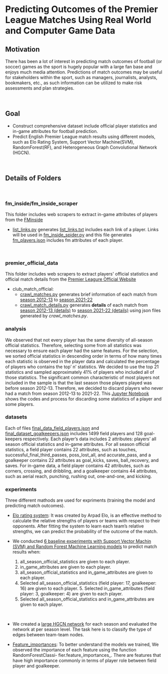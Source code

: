 # Predicting Outcomes of the Premier League Matches Using Real World and Computer Game Data 


## Motivation
There has been a lot of interest in predicting match outcomes of football (or soccer) games as the sport is hugely popular with a large fan base and enjoys much media attention. Predictions of match outcomes may be useful for stakeholders within the sport, such as managers, journalists, analysts, bookmakers, etc., as such information can be utilized to make risk assessments and plan strategies.

<br/>

## Goal
- Construct comprehensive dataset include official player statistics and in-game attributes for football prediction.
- Predict English Premier League match results using different models, such as Elo Rating System, Support Vector Machine(SVM), RandomForest(RF), and Heterogeneous Graph Convolutional Network (HGCN).

<br/>

## Details of Folders

<br/>

### fm_inside/fm_inside_scraper
This folder includes web scrapers to extract in-game attributes of players from the [FMinside](https://fminside.net/players)
- [list_links.py](./fm_inside/fm_inside_scraper/list_links.py) generates [list_links.txt](./fm_inside/fm_inside_scraper/list_links.txt) includes each link of a player. Links will be used in [fm_inside_spider.py](./fm_inside/fm_inside_scraper/fm_inside_scraper/spiders/fm_inside_spider.py) and this file generates [fm_players.json](./fm_inside/fm_inside_scraper/fm_inside_scraper/spiders/fm_players.json) includes fm attributes of each player.

<br/>

### premier_official_data
This folder includes web scrapers to extract players' official statistics and official match details from the [Premier Leagure Official Website](https://www.premierleague.com/matchweek/7847/blog)
- club_match_official:
    - [crawl_matches.py](./premier_official_data/club_match_official/crawl_matches.py) generates brief information of each match from [season 2012-13](./premier_official_data/club_match_official/matches/season_2012-13.json) to [season 2021-22](./premier_official_data/club_match_official/matches/season_2021-22.json)
    - [crawl_match_details.py](./premier_official_data/club_match_official/crawl_match_details.py) generates **details** of each match from [season 2012-13 (details)](./premier_official_data/club_match_official/matches/season_2012-13.details.json) to [season 2021-22 (details)](./premier_official_data/club_match_official/matches/season_2021-22.details.json) using json files generated by *crawl_matches.py*.
    
### analysis
We observed that not every player has the same diversity of all-season official statistics. Therefore, selecting some from all statistics was necessary to ensure each player had the same features. For the selection, we sorted official statistics in descending order in terms of how many times each statistic is observed in the player data and calculated the percentage of players who contains the top’ n’ statistics. We decided to use the top 21 statistics and sampled approximately 41% of players who included all of those statistics. The significant common characteristic of most players not included in the sample is that the last season those players played was before season 2012-13. Therefore, we decided to discard players who never had a match from season 2012-13 to 2021-22. This [Jupyter Notebook](./Analysis/Selecting_official_attributes.ipynb) shows the codes and process for discarding some statistics of a player and some players.


### datasets
Each of files [final_data_field_players.json](datasets/final_dataset_field_players.json) and [final_dataset_goalkeepers.json](datasets/final_dataset_goalkeepers.json) includes 1499 field players and 128 goal-keepers respectively. Each player’s data includes 2 attributes: players’ all season official statistics and in-game attributes. For all season official statistics, a field player contains 22 attributes, such as touches, successful_final_third_passes, poss_lost_all, and accurate_pass, and a goalkeeper contains 22 attributes as goal_kicks, saves, ball_recovery, and saves. For in-game data, a field player contains 42 attributes, such as corners, crossing, and dribbling, and a goalkeeper contains 44 attributes, such as aerial reach, punching, rushing out, one-and-one, and kicking.


### experiments
Three different mathods are used for expriments (training the model and predicting match outcomes). 

- [Elo rating system](Experiments/EloUpdated.ipynb): It was created by Arpad Elo, is an effective method to calculate the relative strengths of players or teams with respect to their opponents. After fitting the system to learn each team’s relative strengths, we can predict the probability of the outcome of the match.

- We conducted [6 baseline experiments with Support Vector Machin (SVM) and Random Forest Machine Learning models](Experiments/SVM_RandomForest.py) to predict match results when:
    1. all_season_official_statistics are given to each player.
    2. in_game_attributes are given to each player.
    3. all_season_official_statistics and in_game_attributes are given to each player.
    4. Selected all_season_official_statistics (field player: 17, goalkeeper: 16) are given to each player. 5. Selected in_game_attributes (field player: 3, goalkeeper: 4) are given to each player.
    6. Selected all_season_official_statistics and in_game_attributes are given to each player.

<br/>

- We created a [large HGCN network](Experiments/graph) for each season and evaluated the network at per season level. The task here is to classify the type of edges between team-team nodes.

- [Feature_importances](Experiments/Feature_importances.ipynb): To better understand the models we trained, We observed the importance of each feature using the function RandomForestClassi- fier.feature_importances_. There are features that have high importance commonly in terms of player role between field player and goalkeeper.


